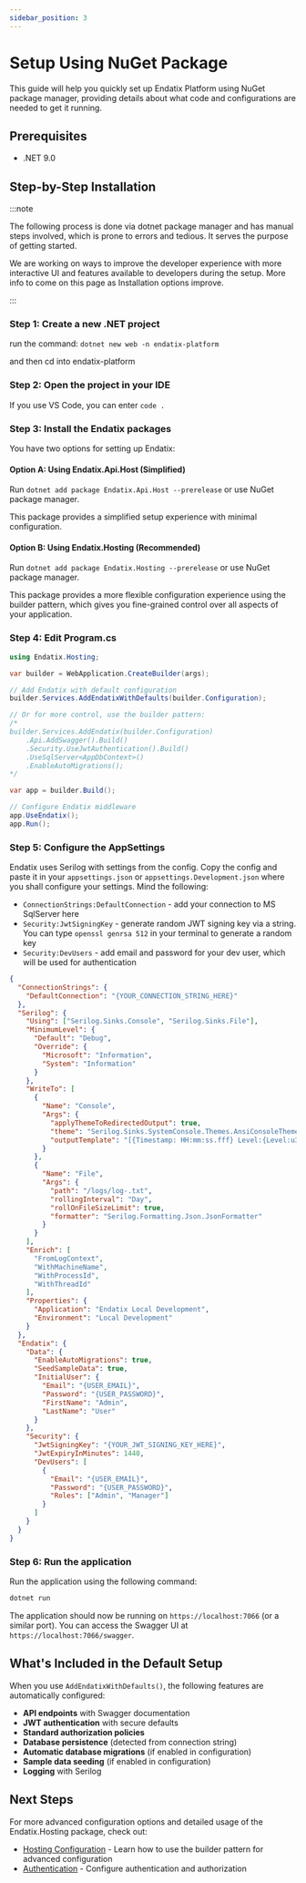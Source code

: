```yaml
---
sidebar_position: 3
---
```


# Setup Using NuGet Package

This guide will help you quickly set up Endatix Platform using NuGet package manager, providing details about what code and configurations are needed to get it running.

## Prerequisites

- .NET 9.0

## Step-by-Step Installation

:::note

The following process is done via dotnet package manager and has manual steps involved, which is prone to errors and tedious. It serves the purpose of getting started.

We are working on ways to improve the developer experience with more interactive UI and features available to developers during the setup. More info to come on this page as Installation options improve.

:::

### Step 1: Create a new .NET project
run the command:
`dotnet new web -n endatix-platform`

and then cd into endatix-platform

### Step 2: Open the project in your IDE

If you use VS Code, you can enter `code .`

### Step 3: Install the Endatix packages

You have two options for setting up Endatix:

#### Option A: Using Endatix.Api.Host (Simplified)

Run `dotnet add package Endatix.Api.Host --prerelease` or use NuGet package manager.

This package provides a simplified setup experience with minimal configuration.

#### Option B: Using Endatix.Hosting (Recommended)

Run `dotnet add package Endatix.Hosting --prerelease` or use NuGet package manager.

This package provides a more flexible configuration experience using the builder pattern, which gives you fine-grained control over all aspects of your application.

### Step 4: Edit Program.cs

```csharp
using Endatix.Hosting;

var builder = WebApplication.CreateBuilder(args);

// Add Endatix with default configuration
builder.Services.AddEndatixWithDefaults(builder.Configuration);

// Or for more control, use the builder pattern:
/*
builder.Services.AddEndatix(builder.Configuration)
    .Api.AddSwagger().Build()
    .Security.UseJwtAuthentication().Build()
    .UseSqlServer<AppDbContext>()
    .EnableAutoMigrations();
*/

var app = builder.Build();

// Configure Endatix middleware
app.UseEndatix();
app.Run();
```

### Step 5: Configure the AppSettings

Endatix uses Serilog with settings from the config. Copy the config and paste it in your `appsettings.json` or `appsettings.Development.json` where you shall configure your settings. Mind the following:
* `ConnectionStrings:DefaultConnection` - add your connection to MS SqlServer here
* `Security:JwtSigningKey` - generate random JWT signing key via a string. You can type `openssl genrsa 512` in your terminal to generate a random key
* `Security:DevUsers` - add email and password for your dev user, which will be used for authentication

```json
{
  "ConnectionStrings": {
    "DefaultConnection": "{YOUR_CONNECTION_STRING_HERE}"
  },
  "Serilog": {
    "Using": ["Serilog.Sinks.Console", "Serilog.Sinks.File"],
    "MinimumLevel": {
      "Default": "Debug",
      "Override": {
        "Microsoft": "Information",
        "System": "Information"
      }
    },
    "WriteTo": [
      {
        "Name": "Console",
        "Args": {
          "applyThemeToRedirectedOutput": true,
          "theme": "Serilog.Sinks.SystemConsole.Themes.AnsiConsoleTheme::Sixteen, Serilog.Sinks.Console",
          "outputTemplate": "[{Timestamp: HH:mm:ss.fff} Level:{Level:u3}] {Message:lj}{NewLine}{Exception}"
        }
      },
      {
        "Name": "File",
        "Args": {
          "path": "/logs/log-.txt",
          "rollingInterval": "Day",
          "rollOnFileSizeLimit": true,
          "formatter": "Serilog.Formatting.Json.JsonFormatter"
        }
      }
    ],
    "Enrich": [
      "FromLogContext",
      "WithMachineName",
      "WithProcessId",
      "WithThreadId"
    ],
    "Properties": {
      "Application": "Endatix Local Development",
      "Environment": "Local Development"
    }
  },
  "Endatix": {
    "Data": {
      "EnableAutoMigrations": true,
      "SeedSampleData": true,
      "InitialUser": {
        "Email": "{USER_EMAIL}",
        "Password": "{USER_PASSWORD}",
        "FirstName": "Admin",
        "LastName": "User"
      }
    },
    "Security": {
      "JwtSigningKey": "{YOUR_JWT_SIGNING_KEY_HERE}",
      "JwtExpiryInMinutes": 1440,
      "DevUsers": [
        {
          "Email": "{USER_EMAIL}",
          "Password": "{USER_PASSWORD}",
          "Roles": ["Admin", "Manager"]
        }
      ]
    }
  }
}
```

### Step 6: Run the application

Run the application using the following command:

```bash
dotnet run
```

The application should now be running on `https://localhost:7066` (or a similar port). You can access the Swagger UI at `https://localhost:7066/swagger`.

## What's Included in the Default Setup

When you use `AddEndatixWithDefaults()`, the following features are automatically configured:

- **API endpoints** with Swagger documentation
- **JWT authentication** with secure defaults
- **Standard authorization policies**
- **Database persistence** (detected from connection string)
- **Automatic database migrations** (if enabled in configuration)
- **Sample data seeding** (if enabled in configuration)
- **Logging** with Serilog

## Next Steps

For more advanced configuration options and detailed usage of the Endatix.Hosting package, check out:

- [Hosting Configuration](/docs/building-your-solution/hosting) - Learn how to use the builder pattern for advanced configuration
- [Authentication](/docs/building-your-solution/authentication) - Configure authentication and authorization
